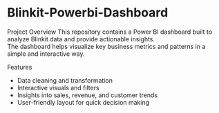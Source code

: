 # Blinkit-Powerbi-Dashboard
Project Overview
This repository contains a Power BI dashboard built to analyze Blinkit data and provide actionable insights.  
The dashboard helps visualize key business metrics and patterns in a simple and interactive way.

Features
- Data cleaning and transformation
- Interactive visuals and filters
- Insights into sales, revenue, and customer trends
- User-friendly layout for quick decision making
